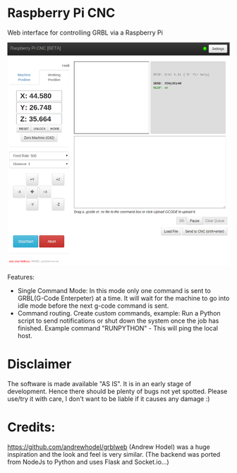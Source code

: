 # Raspberry Pi CNC
Web interface for controlling GRBL via a Raspberry Pi

![Raspberry Pi CNC Web interface](/static/img/Raspberry-Pi-CNC-User-Interface.png?raw=true )

Features:
- Single Command Mode: In this mode only one command is sent to GRBL(G-Code Enterpeter) at a time. It will wait for the machine to go into idle mode before the next g-code command is sent. 
- Command routing. Create custom commands, example: Run a Python script to send notifications or shut down the system once the job has finished. Example command "RUNPYTHON" - This will ping the local host.


# Disclaimer
  The software is made available "AS IS". It is in an early stage of development.  Hence there should be plenty of bugs not yet spotted. Please use/try it with care, I don't want to be liable if it causes
  any damage :)
  
# Credits:
https://github.com/andrewhodel/grblweb (Andrew Hodel) was a huge inspiration and the look and feel is very similar. (The backend was ported from NodeJs to Python and uses Flask and Socket.io...)

